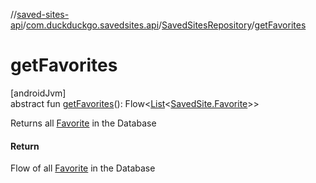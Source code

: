 //[saved-sites-api](../../../index.md)/[com.duckduckgo.savedsites.api](../index.md)/[SavedSitesRepository](index.md)/[getFavorites](get-favorites.md)

# getFavorites

[androidJvm]\
abstract fun [getFavorites](get-favorites.md)(): Flow&lt;[List](https://kotlinlang.org/api/latest/jvm/stdlib/kotlin.collections/-list/index.html)&lt;[SavedSite.Favorite](../../com.duckduckgo.savedsites.api.models/-saved-site/-favorite/index.md)&gt;&gt;

Returns all [Favorite](../../com.duckduckgo.savedsites.api.models/-saved-site/-favorite/index.md) in the Database

#### Return

Flow of all [Favorite](../../com.duckduckgo.savedsites.api.models/-saved-site/-favorite/index.md) in the Database
